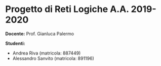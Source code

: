 # Progetto di Reti Logiche A.A. 2019-2020

**Docente:** Prof. Gianluca Palermo

**Studenti:**
- Andrea Riva (matricola: 887449)
- Alessandro Sanvito (matricola: 891196)
